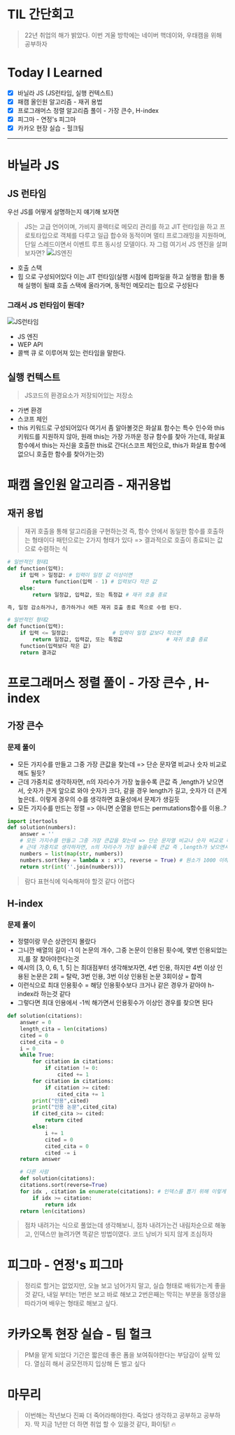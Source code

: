 # TIL 간단회고
> 22년 취업의 해가 밝았다. 이번 겨울 방학에는 네이버 핵데이와, 우태캠을 위해 공부하자

# Today I Learned
- [x] 바닐라 JS (JS런타임, 실행 컨텍스트)
- [x] 패캠 올인원 알고리즘 - 재귀 용법
- [x] 프로그래머스 정렬 알고리즘 풀이 - 가장 큰수, H-index
- [x] 피그마 - 연정's 피그마
- [x] 카카오 현장 실습 - 헐크팀
---
# 바닐라 JS
## JS 런타임
우선 JS를 어떻게 설명하는지 얘기해 보자면
> JS는 고급 언어이며, 가비지 콜렉터로 메모리 관리를 하고 JIT 런타임을 하고 프로토타입으로 객체를 다루고 일급 합수와 동적이며 멀티 프로그래밍을 지원하며, 단일 스레드이면서 이벤트 루프 동시성 모델이다.
자 그럼 여기서 JS 엔진을 살펴보자면?
![JS엔진](./img/JS엔진.png)
- 호출 스택
- 힙
으로 구성되어있다
이는 JIT 런타임(실행 시점에 컴파일을 하고 실행을 함)을 통해 실행이 될떄 호출 스택에 올라가며, 동적인 메모리는 힙으로 구성된다
### 그래서 JS 런타임이 뭔데?
![JS런타임](./img/JS런타임.png)
- JS 엔진
- WEP API
- 콜백 큐
로 이루어져 있는 런타임을 말한다.
## 실행 컨텍스트
> JS코드의 환경요소가 저장되어있는 저장소
- 가변 환경
- 스코프 체인
- this 키워드로 구성되어있다
여기서 좀 알아볼것은 화살표 함수는 특수 인수와 this 키워드를 지원하지 않아, 원래 this는 가장 가까운 정규 함수를 찾아 가는데, 화살표 함수에서 this는 자신을 호출한 this로 간다(스코프 체인으로, this가 화살표 함수에 없으니 호출한 함수를 찾아가는것)

# 패캠 올인원 알고리즘 - 재귀용법
## 재귀 용법
> 재귀 호출을 통해 알고리즘을 구현하는것
즉, 함수 안에서 동일한 함수를 호출하는 형태이다
패턴으로는 2가지 형태가 있다 => 결과적으로 호출이 종료되는 값으로 수렴하는 식
```python
# 일반적인 형태1
def function(입력):
    if 입력 > 일정값: # 입력이 일정 값 이상이면
        return function(입력 - 1) # 입력보다 작은 값
    else:
        return 일정값, 입력값, 또는 특정값 # 재귀 호출 종료

즉, 일정 감소하거나, 증가하거나 여튼 재귀 호출 종료 쪽으로 수렴 된다.

# 일반적인 형태2
def function(입력):
    if 입력 <= 일정값:              # 입력이 일정 값보다 작으면
        return 일정값, 입력값, 또는 특정값              # 재귀 호출 종료
    function(입력보다 작은 값)
    return 결과값
```
# 프로그래머스 정렬 풀이 - 가장 큰수 , H-index
## 가장 큰수
### 문제 풀이
- 모든 가지수를 만들고 그중 가장 큰값을 찾는데 => 단순 문자열 비교나 숫자 비교로 해도 될듯?
- 근데 가중치로 생각하자면, n의 자리수가 가장 높을수록 큰값 즉 ,length가 낮으면서, 숫자가 큰게 앞으로 와야 숫자가 크다, 같을 경우 length가 길고, 숫자가 더 큰게 높은데.. 이렇게 경우의 수를 생각하면 효율성에서 문제가 생길듯
- 모든 가지수를 만드는 정렬 => 아니면 순열을 만드는 permutations함수를 이용..?
```python
import itertools
def solution(numbers):
    answer = ''
    # 모든 가지수를 만들고 그중 가장 큰값을 찾는데 => 단순 문자열 비교나 숫자 비교로 해도 될듯?
    # 근데 가중치로 생각하자면, n의 자리수가 가장 높을수록 큰값 즉 ,length가 낮으면서, 숫자가 큰게 앞으로 와야 숫자가 크다, 같을 경우 length가 길고, 숫자가 더 큰게 높은데.. 이렇게 경우의 수를 생각하면 효율성에서 문제가 생길듯
    numbers = list(map(str, numbers)) 
    numbers.sort(key = lambda x : x*3, reverse = True) # 원소가 1000 이하이기때문에, 자리를 맞춰놓고 비교한다는것. => 이 부분이 어려웠따
    return str(int(''.join(numbers)))
```
>람다 표현식에 익숙해져야 할것 같다 어렵다

## H-index
### 문제 풀이
- 정렬이랑 무슨 상관인지 몰랐다
- 그니깐 배열의 길이 -1 이 논문의 개수, 그중 논문이 인용된 횟수에, 몇번 인용되었는지,를 잘 찾아야한다는것
- 예시의 [3, 0, 6, 1, 5] 는 최대점부터 생각해보자면, 4번 인용, 하지만 4번 이상 인용된 논문은 2회 = 탈락, 3번 인용, 3번 이상 인용된 논문 3회이상 = 합격
- 이런식으로 최대 인용횟수 = 해당 인용횟수보다 크거나 같은 경우가 같아야 h-index라 하는것 같다
- 그렇다면 최대 인용에서 -1씩 해가면서 인용횟수가 이상인 경우를 찾으면 된다
```python
def solution(citations):
    answer = 0
    length_cita = len(citations)
    cited = 0
    cited_cita = 0
    i = 0
    while True:
        for citation in citations:
            if citation != 0:
                cited += 1
        for citation in citations:
            if citation >= cited:
                cited_cita += 1
        print("인용",cited)
        print("인용 논문",cited_cita)
        if cited_cita >= cited:
            return cited
        else:
            i += 1
            cited = 0
            cited_cita = 0
            cited -= i
    return answer

    # 다른 사람
    def solution(citations):
    citations.sort(reverse=True)
    for idx , citation in enumerate(citations): # 인덱스를 뽑기 위해 이렇게 사용한것 같다. 좋은 코드다
        if idx >= citation:
            return idx
    return len(citations)
```
> 점차 내려가는 식으로 풀었는데 생각해보니, 점차 내려가는건 내림차순으로 해놓고, 인덱스만 늘려가면 똑같은 방법이였다. 코드 낭비가 되지 않게 조심하자

# 피그마 - 연정's 피그마
> 정리로 할거는 없었지만, 오늘 보고 넘어가지 말고, 실습 형태로 배워가는게 좋을것 같다, 내일 부터는 1번은 보고 바로 해보고 2번은째는 막히는 부분을 동영상을 따라가며 배우는 형태로 해보고 싶다.

# 카카오톡 현장 실습 - 팀 헐크
> PM을 맡게 되었다 기간은 짧은데 좋은 폼을 보여줘야한다는 부담감이 살짝 있다. 열심히 해서 공모전까지 입상해 돈 벌고 싶다

# 마무리
> 이번해는 작년보다 진짜 더 죽어라해야한다. 죽었다 생각하고 공부하고 공부하자. 딱 지금 1년만 더 하면 취업 할 수 있을것 같다, 화이팅! 🔥